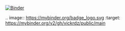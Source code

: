 [![Binder](https://mybinder.org/badge_logo.svg)](https://mybinder.org/v2/gh/vickrdz/public/main)

.. image:: https://mybinder.org/badge_logo.svg
 :target: https://mybinder.org/v2/gh/vickrdz/public/main
